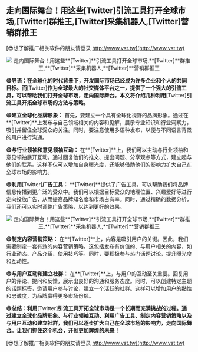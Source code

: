 ## **走向国际舞台！用这些**[Twitter]**引流工具打开全球市场,**[Twitter]**群推王,**[Twitter]**采集机器人,**[Twitter]**营销群推王**

[😍想了解推广相关软件的朋友请登录 http://www.vst.tw](http://www.vst.tw)

 <center><img src="https://vst.tw/MP4/tuiguang/png/5.png" alt="走向国际舞台！用这些**[Twitter]**引流工具打开全球市场,**[Twitter]**群推王,**[Twitter]**采集机器人,**[Twitter]**营销群推王"></center>

**😄导语：在全球化的时代背景下，开发国际市场已经成为许多企业和个人的共同目标。而**[Twitter]**作为全球最大的社交媒体平台之一，提供了一个强大的引流工具，可以帮助我们打开全球市场，走向国际舞台。本文将介绍几种利用**[Twitter]**引流工具开拓全球市场的方法与策略。**

**😄建立全球化品牌形象：**
首先，要建立一个具有全球化视野的品牌形象。通过在**[Twitter]**上发布与自己领域相关的内容和见解，展示专业知识和行业洞察力，吸引并留住全球受众的关注。同时，要注意使用多语种发布，以便与不同语言背景的用户进行沟通。

**😄与行业领袖和意见领袖互动：**
在**[Twitter]**上，我们可以主动与行业领袖和意见领袖展开互动。通过回复他们的推文、提出问题、分享观点等方式，建立起与他们的联系。这样不仅可以增加自身曝光度，还能够借助他们的影响力扩大自己在全球市场的影响力。

**😄利用**[Twitter]**广告工具：**
**[Twitter]**提供了广告工具，可以帮助我们将品牌信息传播到更广泛的受众中。我们可以根据目标受众的地理位置、兴趣爱好等进行定向投放广告，从而提高品牌知名度和市场占有率。同时，通过精确的数据分析，我们还可以实时调整广告策略，以达到更好的效果。

 <center><img src="https://vst.tw/MP4/tuiguang/png/5.png" alt="走向国际舞台！用这些**[Twitter]**引流工具打开全球市场,**[Twitter]**群推王,**[Twitter]**采集机器人,**[Twitter]**营销群推王"></center>

**😄制定内容营销策略：**
在**[Twitter]**上，内容是吸引用户的关键。因此，我们需要制定一套有效的内容营销策略。这包括发布有价值的、与用户相关的内容，如行业动态、产品介绍、使用技巧等。同时，要积极参与热门话题讨论，提升曝光度和互动性。

**😄与用户互动和建立社群：**
在**[Twitter]**上，与用户的互动至关重要。回复用户的评论、提问和反馈，展示出良好的沟通和服务态度。同时，可以创建特定主题的话题标签，邀请用户参与讨论，建立一个活跃的社群。这样可以增加用户的黏性和忠诚度，为品牌赢得更多市场份额。

**😄总结：利用**[Twitter]**引流工具开拓全球市场是一个长期而充满挑战的过程。通过建立全球化品牌形象、与行业领袖互动、利用广告工具、制定内容营销策略以及与用户互动和建立社群，我们可以逐步扩大自己在全球市场的影响力，走向国际舞台。让我们抓住这个机会，开创更加辉煌的未来！**

[😍想了解推广相关软件的朋友请登录 http://www.vst.tw](http://www.vst.tw)



